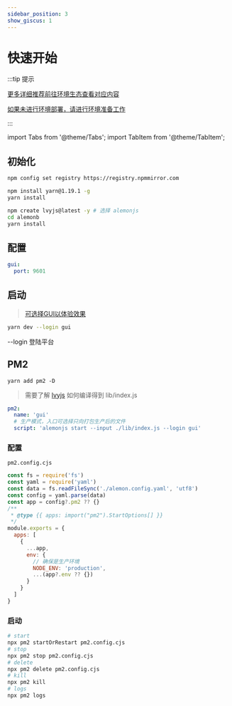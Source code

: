 ```yaml
---
sidebar_position: 3
show_giscus: 1
---
```


# 快速开始

:::tip 提示

[更多详细推荐前往环境生态查看对应内容](/docs/intro)

[如果未进行环境部署，请进行环境准备工作](/docs/environment)

:::

import Tabs from '@theme/Tabs';
import TabItem from '@theme/TabItem';

## 初始化

```sh title="国内镜像，已安装可忽视"
npm config set registry https://registry.npmmirror.com
```

```sh title="文档统一采用yarn依赖工具"
npm install yarn@1.19.1 -g
yarn install
```

```sh title="使用模板"
npm create lvyjs@latest -y # 选择 alemonjs
cd alemonb
yarn install
```

## 配置

```yaml title="alemon.config.yaml"
gui:
  port: 9601
```

## 启动

> [可选择GUI以体验效果](/)

```sh title="以开发模式启动，并选择gui"
yarn dev --login gui
```

--login 登陆平台

## PM2

```shell title="安装PM2"
yarn add pm2 -D
```

> 需要了解 [lvyjs](https://lvyjs.dev) 如何编译得到 lib/index.js

```yaml title="alemon.config.yaml"
pm2:
  name: 'gui'
  # 生产模式，入口可选择只向打包生产后的文件
  script: 'alemonjs start --input ./lib/index.js --login gui'
```

### 配置

`pm2.config.cjs`

```js title="pm2.config.cjs"
const fs = require('fs')
const yaml = require('yaml')
const data = fs.readFileSync('./alemon.config.yaml', 'utf8')
const config = yaml.parse(data)
const app = config?.pm2 ?? {}
/**
 * @type {{ apps: import("pm2").StartOptions[] }}
 */
module.exports = {
  apps: [
    {
      ...app,
      env: {
        // 确保是生产环境
        NODE_ENV: 'production',
        ...(app?.env ?? {})
      }
    }
  ]
}
```

### 启动

```sh
# start
npx pm2 startOrRestart pm2.config.cjs
# stop
npx pm2 stop pm2.config.cjs
# delete
npx pm2 delete pm2.config.cjs
# kill
npx pm2 kill
# logs
npx pm2 logs
```
